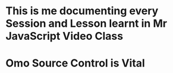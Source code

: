 # This is me documenting every Session and Lesson learnt in Mr JavaScript Video Class
# Omo Source Control is Vital

